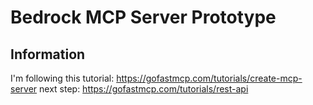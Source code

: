# Bedrock MCP Server Prototype


## Information

I'm following this tutorial: https://gofastmcp.com/tutorials/create-mcp-server
next step: https://gofastmcp.com/tutorials/rest-api
